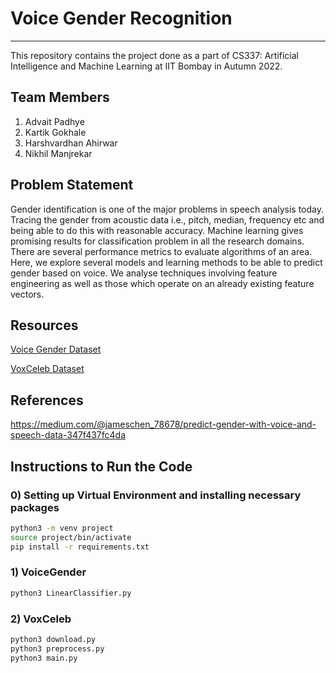 # Voice Gender Recognition
---
This repository contains the project done as a part of CS337: Artificial Intelligence and Machine Learning at IIT Bombay in Autumn 2022.

## Team Members
1. Advait Padhye
2. Kartik Gokhale
2. Harshvardhan Ahirwar
3. Nikhil Manjrekar


## Problem Statement

Gender identification is one of the major problems in speech analysis today. Tracing the gender from acoustic data i.e., pitch, median, frequency etc and being able to do this with reasonable accuracy. Machine learning gives promising results for classification problem in all the research domains. There are several performance metrics to evaluate algorithms of an area. Here, we explore several models and learning methods to be able to predict gender based on voice. We analyse techniques involving feature engineering as well as those which operate on an already existing feature vectors. 

## Resources

[Voice Gender Dataset](https://www.kaggle.com/datasets/primaryobjects/voicegender)

[VoxCeleb Dataset](https://www.robots.ox.ac.uk/~vgg/data/voxceleb/)

## References

https://medium.com/@jameschen_78678/predict-gender-with-voice-and-speech-data-347f437fc4da

## Instructions to Run the Code

### 0) Setting up Virtual Environment and installing necessary packages
```bash
python3 -m venv project
source project/bin/activate
pip install -r requirements.txt
```

### 1) VoiceGender
```bash
python3 LinearClassifier.py
```

### 2) VoxCeleb
```bash
python3 download.py
python3 preprocess.py
python3 main.py
```
